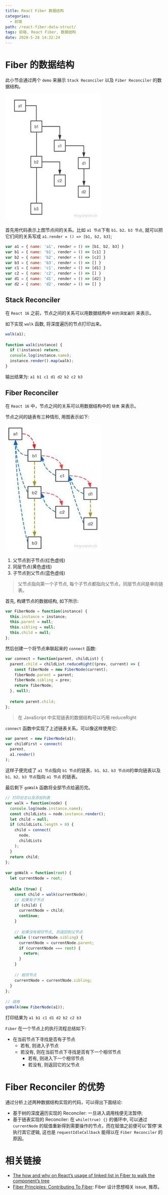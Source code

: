 ```yaml
---
title: React Fiber 数据结构
categories:
  - 前端
path: /react-fiber-data-struct/
tags: 前端, React Fiber, 数据结构
date: 2020-5-28 14:32:24
---
```


# Fiber 的数据结构

此小节会通过两个 `demo` 来展示 `Stack Reconciler` 以及 `Fiber Reconciler` 的数据结构。

![](2020-05-28-14-50-48.png)

首先用代码表示上图节点间的关系。比如 `a1 节点`下有 `b1、b2、b3 节点`, 就可以把它们间的关系写成 `a1.render = () => [b1, b2, b3]`;

```js
var a1 = { name: 'a1', render = () => [b1, b2, b3] }
var b1 = { name: 'b1', render = () => [c1] }
var b2 = { name: 'b2', render = () => [c2] }
var b3 = { name: 'b3', render = () => [] }
var c1 = { name: 'c1', render = () => [d1] }
var c2 = { name: 'c2', render = () => [] }
var d1 = { name: 'd1', render = () => [d2] }
var d2 = { name: 'd2', render = () => [] }
```

## Stack Reconciler

在 `React 16` 之前，节点之间的关系可以用数据结构中 `树的深度遍历` 来表示。

如下实现 `walk` 函数, 将深度遍历的节点打印出来。

```js
walk(a1);

function walk(instance) {
  if (!instance) return;
  console.log(instance.name);
  instance.render().map(walk);
}
```

输出结果为: `a1 b1 c1 d1 d2 b2 c2 b3`

## Fiber Reconciler

在 `React 16` 中，节点之间的关系可以用数据结构中的 `链表` 来表示。

节点之间的链表有三种情形, 用图表示如下:

![](2020-05-28-14-52-10.png)

1.  父节点到子节点(红色虚线)
2.  同层节点(黄色虚线)
3.  子节点到父节点(蓝色虚线)

> 父节点指向第一个子节点, 每个子节点都指向父节点，同层节点间是单向链表。

首先, 构建节点的数据结构, 如下所示:

```js
var FiberNode = function(instance) {
  this.instance = instance;
  this.parent = null;
  this.sibling = null;
  this.child = null;
};
```

然后创建一个将节点串联起来的 `connect` 函数:

```js
var connect = function(parent, childList) {
  parent.child = childList.reduceRight((prev, current) => {
    const fiberNode = new FiberNode(current);
    fiberNode.parent = parent;
    fiberNode.sibling = prev;
    return fiberNode;
  }, null);

  return parent.child;
};
```

> 在 JavaScript 中实现链表的数据结构可以巧用 reduceRight

`connect` 函数中实现了上述链表关系。可以像这样使用它:

```js
var parent = new FiberNode(a1);
var childFirst = connect(
  parent,
  a1.render()
);
```

这样子便完成了 `a1 节点`指向 `b1 节点`的链表、`b1、b2、b3 节点间`的单向链表以及 `b1、b2、b3 节点`指向 `a1 节点` 的链表。

最后剩下 `goWalk` 函数将全部节点给遍历完。

```js
// 打印日志以及添加列表
var walk = function(node) {
  console.log(node.instance.name);
  const childLists = node.instance.render();
  let child = null;
  if (childLists.length > 0) {
    child = connect(
      node,
      childLists
    );
  }
  return child;
};

var goWalk = function(root) {
  let currentNode = root;

  while (true) {
    const child = walk(currentNode);
    // 如果有子节点
    if (child) {
      currentNode = child;
      continue;
    }

    // 如果没有相邻节点, 则返回到父节点
    while (!currentNode.sibling) {
      currentNode = currentNode.parent;
      if (currentNode === root) {
        return;
      }
    }

    // 相邻节点
    currentNode = currentNode.sibling;
  }
};

// 调用
goWalk(new FiberNode(a1));
```

打印结果为 `a1 b1 c1 d1 d2 b2 c2 b3`

`Fiber` 在一个节点上的执行流程总结如下:

-  在当前节点下寻找是否有子节点
   -  若有, 则进入子节点
   -  若没有, 则在当前节点下寻找是否有下一个相邻节点
      -  若有, 则进入下一个相邻节点
      -  若没有, 则返回它的父节点

# Fiber Reconciler 的优势

通过分析上述两种数据结构实现的代码，可以得出下面结论:

-  基于树的深度遍历实现的 Reconciler: 一旦进入调用栈便无法暂停;
-  基于链表实现的 Reconciler: 在 `while(true) {}` 的循环中, 可以通过 `currentNode` 的赋值重新得到需要操作的节点，而在赋值之前便可以'暂停'来执行其它逻辑, 这也是 `requestIdleCallback` 能得以在 `Fiber Reconciler` 的原因。

# 相关链接

-  [The how and why on React’s usage of linked list in Fiber to walk the component’s tree](https://medium.com/react-in-depth/the-how-and-why-on-reacts-usage-of-linked-list-in-fiber-67f1014d0eb7)
-  [Fiber Principles: Contributing To Fiber](https://github.com/facebook/react/issues/7942): Fiber 设计思想相关 issue, 推荐。
